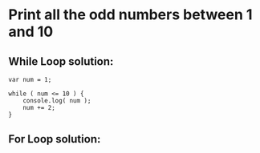 # Print all the odd numbers between 1 and 10

## While Loop solution:

```
var num = 1;

while ( num <= 10 ) {
	console.log( num );
	num += 2;
}
```

## For Loop solution:

